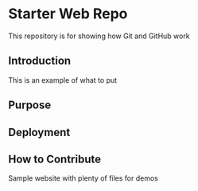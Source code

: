# Starter Web Repo

This repository is for showing how Git and GitHub work

## Introduction

This is an example of what to put

## Purpose

## Deployment

## How to Contribute

Sample website with plenty of files for demos 